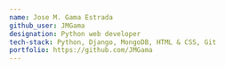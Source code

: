 ```yaml
---
name: Jose M. Gama Estrada
github_user: JMGama
designation: Python web developer
tech-stack: Python, Django, MongoDB, HTML & CSS, Git
portfolio: https://github.com/JMGama
---
```

